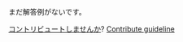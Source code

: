 
まだ解答例がないです。

[コントリビュートしませんか](https://github.com/BFEdev/BFE.dev-solutions/blob/main/quiz/true-or-false_ja.md)?  [Contribute guideline](https://github.com/BFEdev/BFE.dev-solutions#how-to-contribute)
